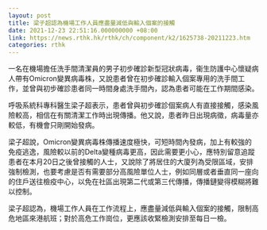 ```yaml
---
layout: post
title: 梁子超認為機場工作人員應盡量減低與輸入個案的接觸
date: 2021-12-23 22:51:16.000000000 +08:00
link: https://news.rthk.hk/rthk/ch/component/k2/1625738-20211223.htm
categories: rthk
---
```


一名在機場擔任洗手間清潔員的男子初步確診新型冠狀病毒，衞生防護中心懷疑病人帶有Omicron變異病毒株，又說患者曾在初步確診輸入個案專用的洗手間工作，並曾與初步確診患者同一時間身處洗手間內，認為患者可能在工作期間感染。

呼吸系統科專科醫生梁子超表示，患者曾與初步確診個案病人有直接接觸，感染風險較高，相信在有關清潔工作時出現傳播。他又說，患者昨日出現病徵，病毒量亦較低，有機會只剛開始發病。

梁子超說，Omicron變異病毒株傳播速度極快，可短時間內發病，加上有較強的免疫逃逸，風險較以前的Delta變種病毒更高，因此需要更小心，應特別留意追蹤患者在本月20日之後曾接觸的人士，又說除了將居住的大廈列為受限區域，安排強制檢測，也要考慮是否有需要部分高風險單位人士，例如同層或者垂直同一座向的住戶送往檢疫中心，以免在社區出現第二代或第三代傳播，傳播鏈變得模糊將難以控制。

梁子超認為，機場工作人員在工作流程上，應盡量減低與輸入個案的接觸，限制高危地區來港航班；對於高危工作崗位，更應該收緊檢測安排至每日一檢。
